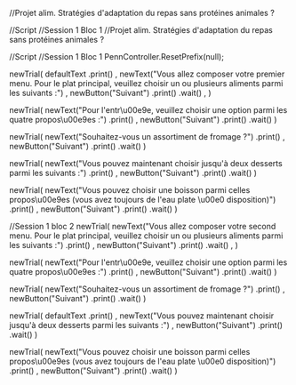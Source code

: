 //Projet alim. Stratégies d'adaptation du repas sans protéines animales ?

//Script
//Session 1 Bloc 1
//Projet alim. Stratégies d'adaptation du repas sans protéines animales ?

//Script
//Session 1 Bloc 1
PennController.ResetPrefix(null);

newTrial(
    defaultText
        .print()
    ,
    newText("Vous allez composer votre premier menu. Pour le plat principal, veuillez choisir un ou plusieurs aliments parmi les suivants :")
    ,
    newButton("Suivant")
        .print()
        .wait()
    ,
)

newTrial(
    newText("Pour l'entr\u00e9e, veuillez choisir une option parmi les quatre propos\u00e9es :")
        .print()
    ,
    newButton("Suivant")
        .print()
        .wait()
)

newTrial(
    newText("Souhaitez-vous un assortiment de fromage ?")
        .print()
    ,
    newButton("Suivant")
        .print()
        .wait()
)

newTrial(
    newText("Vous pouvez maintenant choisir jusqu'à deux desserts parmi les suivants :")
        .print()
    ,
    newButton("Suivant")
        .print()
        .wait()
)

newTrial(
    newText("Vous pouvez choisir une boisson parmi celles propos\u00e9es (vous avez toujours de l'eau plate \u00e0 disposition)")
        .print()
    ,
    newButton("Suivant")
        .print()
        .wait()
)


//Session 1 bloc 2
newTrial(
    newText("Vous allez composer votre second menu. Pour le plat principal, veuillez choisir un ou plusieurs aliments parmi les suivants :")
        .print()
    ,
    newButton("Suivant")
        .print()
        .wait()
    ,
)

newTrial(
    newText("Pour l'entr\u00e9e, veuillez choisir une option parmi les quatre propos\u00e9es :")
        .print()
    ,
    newButton("Suivant")
        .print()
        .wait()
)

newTrial(
    newText("Souhaitez-vous un assortiment de fromage ?")
        .print()
    ,
    newButton("Suivant")
        .print()
        .wait()
)

newTrial(
    defaultText
        .print()
    ,
    newText("Vous pouvez maintenant choisir jusqu'à deux desserts parmi les suivants :")
    ,
    newButton("Suivant")
        .print()
        .wait()
)

newTrial(
    newText("Vous pouvez choisir une boisson parmi celles propos\u00e9es (vous avez toujours de l'eau plate \u00e0 disposition)")
        .print()
    ,
    newButton("Suivant")
        .print()
        .wait()
)





































